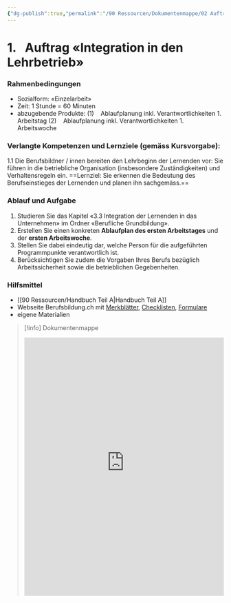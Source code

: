 ```yaml
---
{"dg-publish":true,"permalink":"/90 Ressourcen/Dokumentenmappe/02 Auftrag Integration in den Lehrbetrieb/"}
---
```



# 1.   Auftrag «Integration in den Lehrbetrieb»

### Rahmenbedingungen

- Sozialform: «Einzelarbeit»
- Zeit: 1 Stunde = 60 Minuten
- abzugebende Produkte:
(1)    Ablaufplanung inkl. Verantwortlichkeiten 1. Arbeitstag
(2)    Ablaufplanung inkl. Verantwortlichkeiten 1. Arbeitswoche
### Verlangte Kompetenzen und Lernziele (gemäss Kursvorgabe):
1.1 Die Berufsbildner / innen bereiten den Lehrbeginn der Lernenden vor: Sie führen in die betriebliche Organisation (insbesondere Zuständigkeiten) und Verhaltensregeln ein.
==Lernziel: Sie erkennen die Bedeutung des Berufseinstieges der Lernenden und planen ihn sachgemäss.==

### Ablauf und Aufgabe

1. Studieren Sie das Kapitel «3.3 Integration der Lernenden in das Unternehmen» im Ordner «Berufliche Grundbildung».
2. Erstellen Sie einen konkreten **Ablaufplan des ersten Arbeitstages** und der **ersten Arbeitswoche**.
3. Stellen Sie dabei eindeutig dar, welche Person für die aufgeführten Programmpunkte verantwortlich ist.
4. Berücksichtigen Sie zudem die Vorgaben Ihres Berufs bezüglich Arbeitssicherheit sowie die betrieblichen Gegebenheiten.
### Hilfsmittel

- [[90 Ressourcen/Handbuch Teil A\|Handbuch Teil A]]
- Webseite Berufsbildung.ch mit [Merkblätter](https://www.berufsbildung.ch/de/search?type=document&media_langcode=de&document_type=ab2c1326-d649-423e-86ea-251238836841), [Checklisten](https://www.berufsbildung.ch/de/search?type=document&media_langcode=de&document_type=5e3a7084-baf0-4d94-95e2-51a896945098), [Formulare](https://www.berufsbildung.ch/de/search?type=document&media_langcode=de&document_type=09db9584-6cea-40ef-a627-579cd9382b7f)
- eigene Materialien
>[!info] Dokumentenmappe
><iframe src="https://bbwch-my.sharepoint.com/personal/pietro_rossi_bbw_ch/_layouts/15/Doc.aspx?sourcedoc={09810e26-7716-4a05-bc0c-15bcb7d9c0c7}&amp;action=embedview&amp;wdStartOn=14" width="100%" height="600px" frameborder="0">Dies ist ein eingebettetes <a target="_blank" href="https://office.com">Microsoft Office</a>-Dokument, unterstützt von <a target="_blank" href="https://office.com/webapps">Office</a>.</iframe>